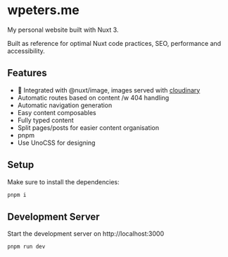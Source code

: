 # wpeters.me

My personal website built with Nuxt 3.

Built as reference for optimal Nuxt code practices, SEO, performance and accessibility.

## Features

- 🤝 Integrated with @nuxt/image, images served with [cloudinary](https://cloudinary.com)
- Automatic routes based on content /w 404 handling
- Automatic navigation generation
- Easy content composables
- Fully typed content
- Split pages/posts for easier content organisation
- pnpm
- Use UnoCSS for designing

## Setup

Make sure to install the dependencies:

```bash
pnpm i
```

## Development Server

Start the development server on http://localhost:3000

```bash
pnpm run dev
```

